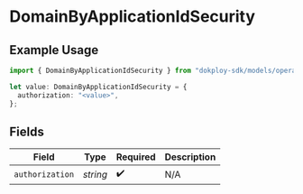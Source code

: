 # DomainByApplicationIdSecurity

## Example Usage

```typescript
import { DomainByApplicationIdSecurity } from "dokploy-sdk/models/operations";

let value: DomainByApplicationIdSecurity = {
  authorization: "<value>",
};
```

## Fields

| Field              | Type               | Required           | Description        |
| ------------------ | ------------------ | ------------------ | ------------------ |
| `authorization`    | *string*           | :heavy_check_mark: | N/A                |